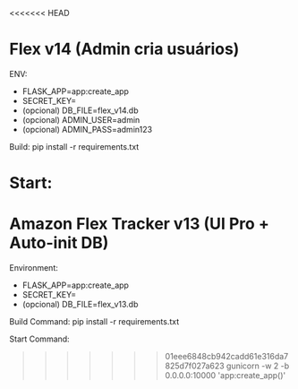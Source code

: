 <<<<<<< HEAD
# Flex v14 (Admin cria usuários)
ENV:
- FLASK_APP=app:create_app
- SECRET_KEY=<forte>
- (opcional) DB_FILE=flex_v14.db
- (opcional) ADMIN_USER=admin
- (opcional) ADMIN_PASS=admin123

Build:
pip install -r requirements.txt

Start:
=======
# Amazon Flex Tracker v13 (UI Pro + Auto-init DB)
Environment:
- FLASK_APP=app:create_app
- SECRET_KEY=<valor forte>
- (opcional) DB_FILE=flex_v13.db

Build Command:
pip install -r requirements.txt

Start Command:
>>>>>>> 01eee6848cb942cadd61e316da7825d7f027a623
gunicorn -w 2 -b 0.0.0.0:10000 'app:create_app()'
